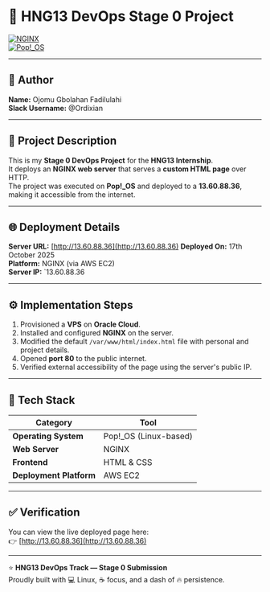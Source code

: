 # 🚀 HNG13 DevOps Stage 0 Project  

[![NGINX](https://img.shields.io/badge/Web%20Server-NGINX-green?style=flat-square&logo=nginx)](https://nginx.org/)  
[![Pop!_OS](https://img.shields.io/badge/OS-Pop!__OS-blue?style=flat-square&logo=system76)](https://pop.system76.com/)   

---

## 👤 Author  
**Name:** Ojomu Gbolahan Fadilulahi  
**Slack Username:** @Ordixian  

---

## 📖 Project Description  
This is my **Stage 0 DevOps Project** for the **HNG13 Internship**.  
It deploys an **NGINX web server** that serves a **custom HTML page** over HTTP.  
The project was executed on **Pop!_OS** and deployed to a **13.60.88.36**, making it accessible from the internet.

---

## 🌐 Deployment Details  
**Server URL:** [http://13.60.88.36](http://13.60.88.36)
**Deployed On:** 17th October 2025  
**Platform:** NGINX (via AWS EC2)  
**Server IP:** `13.60.88.36

---

## ⚙️ Implementation Steps  
1. Provisioned a **VPS** on **Oracle Cloud**.  
2. Installed and configured **NGINX** on the server.  
3. Modified the default `/var/www/html/index.html` file with personal and project details.  
4. Opened **port 80** to the public internet.  
5. Verified external accessibility of the page using the server's public IP.

---

## 🧰 Tech Stack  
| Category | Tool |
|-----------|------|
| **Operating System** | Pop!_OS (Linux-based) |
| **Web Server** | NGINX |
| **Frontend** | HTML & CSS |
| **Deployment Platform** | AWS EC2 |

---

## ✅ Verification  
You can view the live deployed page here:  
👉 [http://13.60.88.36](http://13.60.88.36)


---

⭐ **HNG13 DevOps Track — Stage 0 Submission**  
Proudly built with 💻 Linux, ☕ focus, and a dash of 🔥 persistence.
